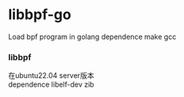 # libbpf-go
Load bpf program in golang
dependence make gcc

### libbpf 
在ubuntu22.04 server版本  
dependence libelf-dev zib
